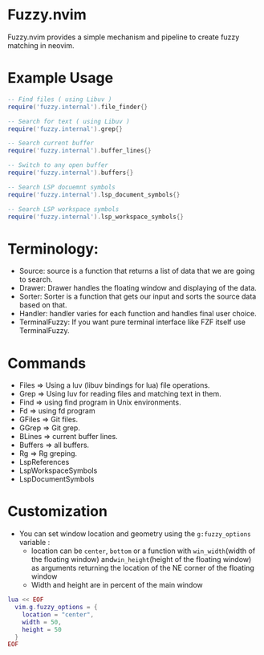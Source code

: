 # Fuzzy.nvim
Fuzzy.nvim provides a simple mechanism and pipeline to create fuzzy matching in neovim.

# Example Usage
```lua
-- Find files ( using Libuv )
require('fuzzy.internal').file_finder{}

-- Search for text ( using Libuv )
require('fuzzy.internal').grep{}

-- Search current buffer
require('fuzzy.internal').buffer_lines{}

-- Switch to any open buffer
require('fuzzy.internal').buffers{}

-- Search LSP docuemnt symbols
require('fuzzy.internal').lsp_document_symbols{}

-- Search LSP workspace symbols
require('fuzzy.internal').lsp_workspace_symbols{}

```

# Terminology:
- Source: source is a function that returns a list of data that we are going to search.
- Drawer: Drawer handles the floating window and displaying of the data.
- Sorter: Sorter is a function that gets our input and sorts the source data based on that.
- Handler: handler varies for each function and handles final user choice.
- TerminalFuzzy: If you want pure terminal interface like FZF itself use TerminalFuzzy.

# Commands
- Files => Using a luv (libuv bindings for lua) file operations.
- Grep => Using luv for reading files and matching text in them. 
- Find => using find program in Unix environments.
- Fd => using fd program 
- GFiles => Git files.
- GGrep => Git grep.
- BLines => current buffer lines.
- Buffers => all buffers.
- Rg => Rg greping.
- LspReferences
- LspWorkspaceSymbols
- LspDocumentSymbols

# Customization 
- You can set window location and geometry using the `g:fuzzy_options` variable :
  - location can be `center`, `bottom` or a function with `win_width`(width of the floating window) and`win_height`(height of the floating window) as arguments returning the location of the NE corner of the floating window
  - Width and height are in percent of the main window
```lua
lua << EOF
  vim.g.fuzzy_options = {
    location = "center",
    width = 50,
    height = 50
  }
EOF
```
